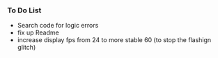 ### To Do List

- Search code for logic errors
- fix up Readme
- increase display fps from 24 to more stable 60 (to stop the flashign glitch)
